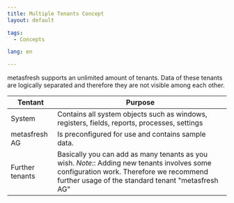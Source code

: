 ```yaml
---
title: Multiple Tenants Concept
layout: default

tags:
  - Concepts

lang: en

---
```

metasfresh supports an unlimited amount of tenants. Data of these tenants are logically separated and therefore they are not visible among each other.


Tentant|Purpose
---|---
System|Contains all system objects such as windows, registers, fields, reports, processes, settings
metasfresh AG |Is preconfigured for use and contains sample data.
Further tenants|Basically you can add as many tenants as you wish. *Note:*: Adding new tenants involves some configuration work. Therefore we recommend further usage of the standard tenant "metasfresh AG"
